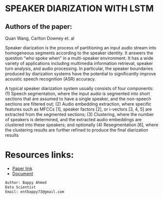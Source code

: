 # SPEAKER DIARIZATION WITH LSTM

## Authors of the paper:
Quan Wang, Carlton Downey et. al


Speaker diarization is the process of partitioning an input audio
stream into homogeneous segments according to the speaker identity. It answers the question “who spoke when” in a multi-speaker
environment. It has a wide variety of applications including multimedia information retrieval, speaker turn analysis, and audio processing. In particular, the speaker boundaries produced by diarization systems have the potential to significantly improve acoustic
speech recognition (ASR) accuracy.

A typical speaker diarization system usually consists of four
components: (1) Speech segmentation, where the input audio is segmented into short sections that are assumed to have a single speaker,
and the non-speech sections are filtered out; (2) Audio embedding
extraction, where specific features such as MFCCs [1], speaker factors [2], or i-vectors [3, 4, 5] are extracted from the segmented sections; (3) Clustering, where the number of speakers is determined,
and the extracted audio embeddings are clustered into these speakers; and optionally (4) Resegmentation [6], where the clustering results are further refined to produce the final diarization results


# Resources links:

* [Paper link](https://arxiv.org/pdf/1710.10468.pdf)
* [Document](https://google.github.io/speaker-id/publications/LstmDiarization/)





```bash
Author: Bappy Ahmed
Data Scientist
Email: entbappy73@gmail.com

```